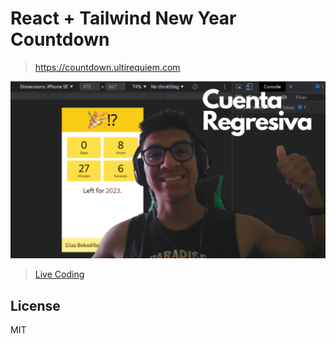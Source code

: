 # React + Tailwind New Year Countdown

> https://countdown.ultirequiem.com

[![Live Coding Screenshot](./live_coding.png)]()

> [Live Coding]()

## License

MIT
